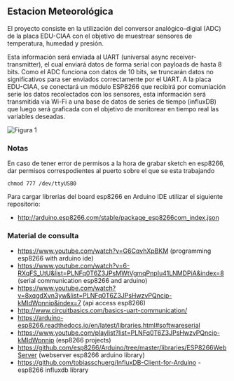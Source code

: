 ## Estacion Meteorológica
El proyecto consiste en la utilización del conversor analógico-digial (ADC) de la placa EDU-CIAA con el objetivo de muestrear sensores de temperatura, humedad y presión. 

Esta información será enviada al UART (universal async receiver-transmitter), el cual enviará datos de forma serial con payloads de hasta 8 bits. Como el ADC funciona con datos de 10 bits, se truncarán datos no significativos para ser enviados correctamente por el UART. A la placa EDU-CIAA, se conectará un módulo ESP8266 que recibirá por comuniación serie los datos recolectados con los sensores, esta información será transmitida via Wi-Fi a una base de datos de series de tiempo (influxDB) que luego será graficada con el objetivo de monitorear en tiempo real las variables deseadas.


![Figura 1](https://github.com/joagonzalez/unsam-meteorologia/blob/master/doc/diagrama_high_level_v2.png)


### Notas
En caso de tener error de permisos a la hora de grabar sketch en esp8266, dar permisos correspodientes al puerto sobre el que se esta trabajando

```
chmod 777 /dev/ttyUSB0
```

Para cargar librerias del board esp8266 en Arduino IDE utilizar el siguiente repositorio:
- http://arduino.esp8266.com/stable/package_esp8266com_index.json


### Material de consulta
- https://www.youtube.com/watch?v=G6CqvhXpBKM (programming esp8266 with arduino ide)
- https://www.youtube.com/watch?v=6-RXqFS_UtU&list=PLNFq0T6Z3JPsMWtVgmqPnpIu41LNMDPiA&index=8 (serial communication esp8266 and arduino)
- https://www.youtube.com/watch?v=8xqgdXvn3yw&list=PLNFq0T6Z3JPsHwzvPQncip-kMIdWpnnip&index=7 (api access esp8266)
- http://www.circuitbasics.com/basics-uart-communication/
- https://arduino-esp8266.readthedocs.io/en/latest/libraries.html#softwareserial
- https://www.youtube.com/playlist?list=PLNFq0T6Z3JPsHwzvPQncip-kMIdWpnnip (esp8266 projects)
- https://github.com/esp8266/Arduino/tree/master/libraries/ESP8266WebServer (webserver esp8266 arduino library)
- https://github.com/tobiasschuerg/InfluxDB-Client-for-Arduino - esp8266 influxdb library